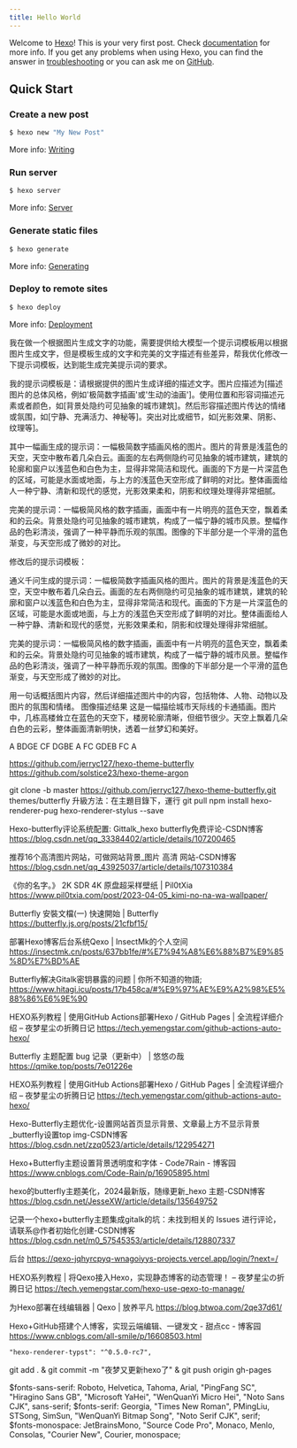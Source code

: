 ```yaml
---
title: Hello World
---
```

Welcome to [Hexo](https://hexo.io/)! This is your very first post. Check [documentation](https://hexo.io/docs/) for more info. If you get any problems when using Hexo, you can find the answer in [troubleshooting](https://hexo.io/docs/troubleshooting.html) or you can ask me on [GitHub](https://github.com/hexojs/hexo/issues).

## Quick Start

### Create a new post

``` bash
$ hexo new "My New Post"
```

More info: [Writing](https://hexo.io/docs/writing.html)

### Run server

``` bash
$ hexo server
```

More info: [Server](https://hexo.io/docs/server.html)

### Generate static files

``` bash
$ hexo generate
```

More info: [Generating](https://hexo.io/docs/generating.html)

### Deploy to remote sites

``` bash
$ hexo deploy
```

More info: [Deployment](https://hexo.io/docs/one-command-deployment.html)




我在做一个根据图片生成文字的功能，需要提供给大模型一个提示词模板用以根据图片生成文字，但是模板生成的文字和完美的文字描述有些差异，帮我优化修改一下提示词模板，达到能生成完美提示词的要求。

我的提示词模板是：请根据提供的图片生成详细的描述文字。图片应描述为[描述图片的总体风格，例如'极简数字插画'或'生动的油画']。使用位置和形容词描述元素或者颜色，如[背景处隐约可见抽象的城市建筑]。然后形容描述图片传达的情绪或氛围，如[宁静、充满活力、神秘等]。突出对比或细节，如[光影效果、阴影、纹理等]。

其中一幅画生成的提示词：一幅极简数字插画风格的图片。图片的背景是浅蓝色的天空，天空中散布着几朵白云。画面的左右两侧隐约可见抽象的城市建筑，建筑的轮廓和窗户以浅蓝色和白色为主，显得非常简洁和现代。画面的下方是一片深蓝色的区域，可能是水面或地面，与上方的浅蓝色天空形成了鲜明的对比。整体画面给人一种宁静、清新和现代的感觉，光影效果柔和，阴影和纹理处理得非常细腻。

完美的提示词：一幅极简风格的数字插画，画面中有一片明亮的蓝色天空，飘着柔和的云朵。背景处隐约可见抽象的城市建筑，构成了一幅宁静的城市风景。整幅作品的色彩清淡，强调了一种平静而乐观的氛围。图像的下半部分是一个平滑的蓝色渐变，与天空形成了微妙的对比。

修改后的提示词模板：



通义千问生成的提示词：一幅极简数字插画风格的图片。图片的背景是浅蓝色的天空，天空中散布着几朵白云。画面的左右两侧隐约可见抽象的城市建筑，建筑的轮廓和窗户以浅蓝色和白色为主，显得非常简洁和现代。画面的下方是一片深蓝色的区域，可能是水面或地面，与上方的浅蓝色天空形成了鲜明的对比。整体画面给人一种宁静、清新和现代的感觉，光影效果柔和，阴影和纹理处理得非常细腻。

完美的提示词：一幅极简风格的数字插画，画面中有一片明亮的蓝色天空，飘着柔和的云朵。背景处隐约可见抽象的城市建筑，构成了一幅宁静的城市风景。整幅作品的色彩清淡，强调了一种平静而乐观的氛围。图像的下半部分是一个平滑的蓝色渐变，与天空形成了微妙的对比。


用一句话概括图片内容，然后详细描述图片中的内容，包括物体、人物、动物以及图片的氛围和情绪。
图像描述结果
这是一幅描绘城市天际线的卡通插画。图片中，几栋高楼耸立在蓝色的天空下，楼房轮廓清晰，但细节很少。天空上飘着几朵白色的云彩，整体画面清新明快，透着一丝梦幻和美好。

A BDGE CF
DGBE A FC
GDEB FC A

https://github.com/jerryc127/hexo-theme-butterfly
https://github.com/solstice23/hexo-theme-argon

git clone -b master https://github.com/jerryc127/hexo-theme-butterfly.git themes/butterfly
升級方法：在主題目錄下，運行 git pull
npm install hexo-renderer-pug hexo-renderer-stylus --save

Hexo-butterfly评论系统配置: Gittalk_hexo butterfly免费评论-CSDN博客
https://blog.csdn.net/qq_33384402/article/details/107200465

推荐16个高清图片网站，可做网站背景_图片 高清 网站-CSDN博客
https://blog.csdn.net/qq_43925037/article/details/107310384

《你的名字。》 2K SDR 4K 原盘超采样壁纸 | Pil0tXia
https://www.pil0txia.com/post/2023-04-05_kimi-no-na-wa-wallpaper/

Butterfly 安裝文檔(一) 快速開始 | Butterfly
https://butterfly.js.org/posts/21cfbf15/

部署Hexo博客后台系统Qexo | InsectMk的个人空间
https://insectmk.cn/posts/637bb1fe/#%E7%94%A8%E6%88%B7%E9%85%8D%E7%BD%AE

Butterfly解决Gitalk密钥暴露的问题 | 你所不知道的物語;
https://www.hitagi.icu/posts/17b458ca/#%E9%97%AE%E9%A2%98%E5%88%86%E6%9E%90

HEXO系列教程 | 使用GitHub Actions部署Hexo / GitHub Pages | 全流程详细介绍 – 夜梦星尘の折腾日记
https://tech.yemengstar.com/github-actions-auto-hexo/


Butterfly 主题配置 bug 记录（更新中） | 悠悠の哉
https://qmike.top/posts/7e01226e

HEXO系列教程 | 使用GitHub Actions部署Hexo / GitHub Pages | 全流程详细介绍 – 夜梦星尘の折腾日记
https://tech.yemengstar.com/github-actions-auto-hexo/


Hexo-Butterfly主题优化-设置网站首页显示背景、文章最上方不显示背景_butterfly设置top img-CSDN博客
https://blog.csdn.net/zzq0523/article/details/122954271

Hexo+Butterfly主题设置背景透明度和字体 - Code7Rain - 博客园
https://www.cnblogs.com/Code-Rain/p/16905895.html

hexo的butterfly主题美化，2024最新版，随缘更新_hexo 主题-CSDN博客
https://blog.csdn.net/JesseXW/article/details/135649752

记录一个hexo+butterfly主题集成gitalk的坑：未找到相关的 Issues 进行评论，请联系@作者初始化创建-CSDN博客
https://blog.csdn.net/m0_57545353/article/details/128807337

后台
https://qexo-jqhyrcpyq-wnagoiyys-projects.vercel.app/login/?next=/

HEXO系列教程 | 将Qexo接入Hexo，实现静态博客的动态管理！ – 夜梦星尘の折腾日记
https://tech.yemengstar.com/hexo-use-qexo-to-manage/

为Hexo部署在线编辑器 | Qexo | 放养平凡
https://blog.btwoa.com/2qe37d61/

Hexo+GitHub搭建个人博客，实现云端编辑、一键发文 - 甜点cc - 博客园
https://www.cnblogs.com/all-smile/p/16608503.html

    "hexo-renderer-typst": "^0.5.0-rc7",
	
	
git add . & git commit -m "夜梦又更新hexo了" & git push origin gh-pages

$fonts-sans-serif: Roboto, Helvetica, Tahoma, Arial, "PingFang SC", "Hiragino Sans GB", "Microsoft YaHei", "WenQuanYi Micro Hei", "Noto Sans CJK", sans-serif;
$fonts-serif: Georgia, "Times New Roman", PMingLiu, STSong, SimSun, "WenQuanYi Bitmap Song", "Noto Serif CJK", serif;
$fonts-monospace: JetBrainsMono, "Source Code Pro", Monaco, Menlo, Consolas, "Courier New", Courier, monospace;